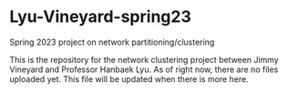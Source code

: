 # Lyu-Vineyard-spring23
Spring 2023 project on network partitioning/clustering

This is the repository for the network clustering project between Jimmy Vineyard and Professor Hanbaek Lyu. As of right now, there are no files uploaded yet. This file will be updated when there is more here.
